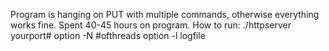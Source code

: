 Program is hanging on PUT with multiple commands, otherwise everything works fine. Spent 40-45 hours on program.
How to run: ./httpserver yourport# 
option -N #ofthreads
option -l logfile
